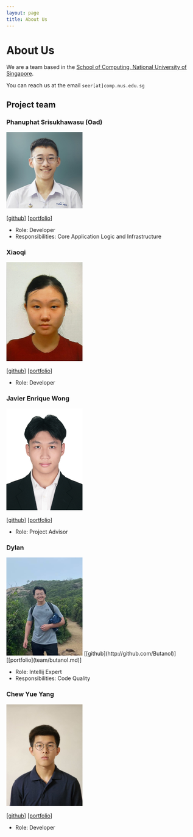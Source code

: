 ```yaml
---
layout: page
title: About Us
---
```

# About Us

We are a team based in the [School of Computing, National University of Singapore](https://www.comp.nus.edu.sg).

You can reach us at the email `seer[at]comp.nus.edu.sg`

## Project team

### Phanuphat Srisukhawasu (Oad)

<img src="images/oadultradeepfield.png" width="200px">

[[github](http://github.com/oadultradeepfield)]
[[portfolio](team/oadultradeepfield.md)]

* Role: Developer
* Responsibilities: Core Application Logic and Infrastructure

### Xiaoqi

<img src="images/xiaoqi01010.png" width="200px">

[[github](https://github.com/xiaoqi01010)]
[[portfolio](team/xiaoqi01010.md)]

* Role: Developer

### Javier Enrique Wong

<img src="images/jav65.png" width="200px">

[[github](https://github.com/jav65)]
[[portfolio](team/jav65.md)]

* Role: Project Advisor

### Dylan

<img src="images/butanol.png" width="200px">
[[github](http://github.com/Butanol)] [[portfolio](team/butanol.md)]

* Role: Intellij Expert
* Responsibilities: Code Quality

### Chew Yue Yang

<img src="images/chewy03.png" width="200px">

[[github](http://github.com/chewy03)]
[[portfolio](team/chewy03.md)]

* Role: Developer

